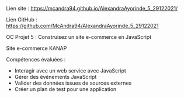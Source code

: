 Lien site : https://mcandra94.github.io/AlexandraAyorinde_5_29122021/

Lien GitHub : https://github.com/McAndra94/AlexandraAyorinde_5_29122021


OC Projet 5 : Construisez un site e-commerce en JavaScript

Site e-commerce KANAP

Compétences évaluées :
- Interagir avec un web service avec JavaScript
- Gérer des événements JavaScript
- Valider des données issues de sources externes
- Créer un plan de test pour une application
